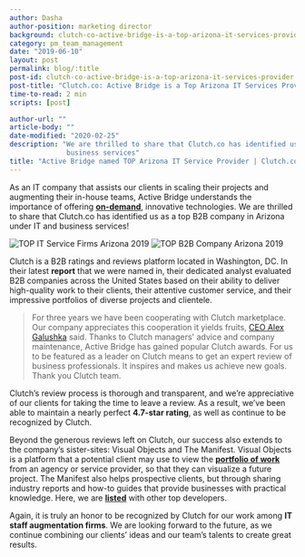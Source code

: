 ```yaml
---
author: Dasha
author-position: marketing director
background: clutch-co-active-bridge-is-a-top-arizona-it-services-provider-back
category: pm_team_management
date: "2019-06-10"
layout: post
permalink: blog/:title
post-id: clutch-co-active-bridge-is-a-top-arizona-it-services-provider
post-title: "Clutch.co: Active Bridge is a Top Arizona IT Services Provider"
time-to-read: 2 min
scripts: [post]

author-url: ""
article-body: ""
date-modified: "2020-02-25"
description: "We are thrilled to share that Clutch.co has identified us as a top B2B company in Arizona under IT and
              business services"
title: "Active Bridge named TOP Arizona IT Service Provider | Clutch.co"
---
```


As an IT company that assists our clients in scaling their projects and augmenting their in-house teams, Active Bridge understands the importance of offering **[on-demand](https://www.forbes.com/sites/shephyken/2018/07/15/customer-experience-is-the-new-brand/#3863b4517f52)**, innovative technologies. We are thrilled to share that Clutch.co has identified us as a top B2B company in Arizona under IT and business services! 

![TOP IT Service Firms Arizona 2019](https://i.imgur.com/z2c3ma8.jpg)  ![TOP B2B Company Arizona 2019](https://i.imgur.com/fhR4uxH.jpg)

Clutch is a B2B ratings and reviews platform located in Washington, DC. In their latest **report** that we were named in, their dedicated analyst evaluated B2B companies across the United States based on their ability to deliver high-quality work to their clients, their attentive customer service, and their impressive portfolios of diverse projects and clientele. 

> For three years we have been cooperating with Clutch marketplace. Our company appreciates this cooperation it yields fruits, [CEO Alex Galushka](/about/team) said. Thanks to Clutch managers' advice and company maintenance, Active Bridge has gained popular Clutch awards.  For us to be featured as a leader on Clutch means to get an expert review of business professionals. It inspires and makes us achieve new goals. Thank you Clutch team. 

Clutch’s review process is thorough and transparent, and we’re appreciative of our clients for taking the time to leave a review. As a result, we’ve been able to maintain a nearly perfect **4.7-star rating**, as well as continue to be recognized by Clutch.

Beyond the generous reviews left on Clutch, our success also extends to the company’s sister-sites: Visual Objects and The Manifest. Visual Objects is a platform that a potential client may use to view the **[portfolio of work](https://visualobjects.com/profile/active-bridge)** from an agency or service provider, so that they can visualize a future project. The Manifest also helps prospective clients, but through sharing industry reports and how-to guides that provide businesses with practical knowledge. Here, we are **[ listed](https://themanifest.com/web-development/shopify/companies#activebridge)**  with other top developers.

Again, it is truly an honor to be recognized by Clutch for our work among **IT staff augmentation firms**. We are looking forward to the future, as we continue combining our clients’ ideas and our team’s talents to create great results. 

